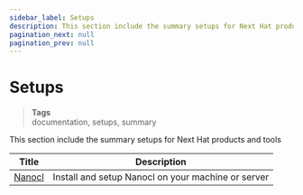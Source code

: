 ```yaml
---
sidebar_label: Setups
description: This section include the summary setups for Next Hat products and tools.
pagination_next: null
pagination_prev: null
---
```

# Setups

> **Tags** <br />
> documentation, setups, summary

This section include the summary setups for Next Hat products and tools

| Title      | Description |
| ----------- | ----------- |
| [Nanocl](/docs/setups/nanocl)   | Install and setup Nanocl on your machine or server     |
